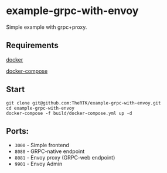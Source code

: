 # example-grpc-with-envoy

Simple example with grpc+proxy. 

## Requirements

[docker](https://docs.docker.com/get-docker/) 

[docker-compose](https://docs.docker.com/compose/)

## Start
```
git clone git@github.com:TheRTK/example-grpc-with-envoy.git
cd example-grpc-with-envoy
docker-compose -f build/docker-compose.yml up -d
```

## Ports:
 - `3000` - Simple frontend
 - `8080` - GRPC-native endpoint
 - `8081` - Envoy proxy (GRPC-web endpoint)
 - `9901` - Envoy Admin